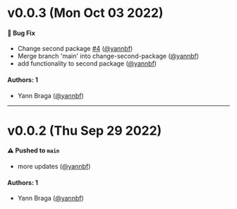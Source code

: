 # v0.0.3 (Mon Oct 03 2022)

#### 🐛 Bug Fix

- Change second package [#4](https://github.com/yannbf/the-packages/pull/4) ([@yannbf](https://github.com/yannbf))
- Merge branch 'main' into change-second-package ([@yannbf](https://github.com/yannbf))
- add functionality to second package ([@yannbf](https://github.com/yannbf))

#### Authors: 1

- Yann Braga ([@yannbf](https://github.com/yannbf))

---

# v0.0.2 (Thu Sep 29 2022)

#### ⚠️ Pushed to `main`

- more updates ([@yannbf](https://github.com/yannbf))

#### Authors: 1

- Yann Braga ([@yannbf](https://github.com/yannbf))
